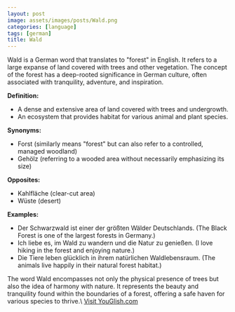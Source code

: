 ```yaml
---
layout: post
image: assets/images/posts/Wald.png
categories: [language]
tags: [german]
title: Wald
---
```


Wald is a German word that translates to "forest" in English. It refers to a large expanse of land covered with trees and other vegetation. The concept of the forest has a deep-rooted significance in German culture, often associated with tranquility, adventure, and inspiration.

**Definition:**
- A dense and extensive area of land covered with trees and undergrowth.
- An ecosystem that provides habitat for various animal and plant species.

**Synonyms:**
- Forst (similarly means "forest" but can also refer to a controlled, managed woodland)
- Gehölz (referring to a wooded area without necessarily emphasizing its size)

**Opposites:**
- Kahlfläche (clear-cut area)
- Wüste (desert)

**Examples:**
- Der Schwarzwald ist einer der größten Wälder Deutschlands. (The Black Forest is one of the largest forests in Germany.)
- Ich liebe es, im Wald zu wandern und die Natur zu genießen. (I love hiking in the forest and enjoying nature.)
- Die Tiere leben glücklich in ihrem natürlichen Waldlebensraum. (The animals live happily in their natural forest habitat.)

The word Wald encompasses not only the physical presence of trees but also the idea of harmony with nature. It represents the beauty and tranquility found within the boundaries of a forest, offering a safe haven for various species to thrive.\ <a id="yg-widget-0" class="youglish-widget" data-query="Wald" data-lang="german" data-components="8412" data-auto-start="0" data-bkg-color="theme_light" data-title="How%20to%20pronounce%20Wald%20in%20German"  rel="nofollow" href="https://youglish.com">Visit YouGlish.com</a><script async src="https://youglish.com/public/emb/widget.js" charset="utf-8"></script>